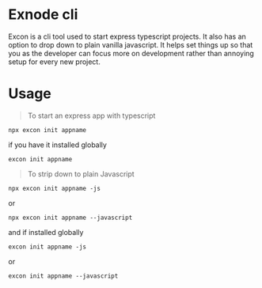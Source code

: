 # Exnode cli

Excon is a cli tool used to start express typescript projects. It also has an option
to drop down to plain vanilla javascript. It helps set things up so that you as the developer can focus
more on development rather than annoying setup for every new project.

# Usage

> To start an express app with typescript

```
npx excon init appname
```

if you have it installed globally

```
excon init appname
```

> To strip down to plain Javascript

```
npx excon init appname -js
```

or

```
npx excon init appname --javascript
```

and if installed globally

```
excon init appname -js
```

or

```
excon init appname --javascript
```
